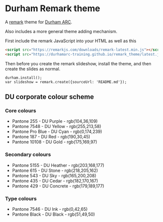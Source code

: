 # Durham Remark theme

A [remark](https://remarkjs.com/) theme for
[Durham ARC](https://www.dur.ac.uk/arc/).

Also includes a more general theme adding mechanism.

First include the remark JavaScript into your HTML as well as this

```HTML
<script src="https://remarkjs.com/downloads/remark-latest.min.js"></script>
<script src="https://durhamarc-training.github.io/remark_theme/latest.js"></script>
```

Then before you create the remark slideshow, install the theme, and
then create the slides as normal.

```
durham.install();
var slideshow = remark.create({sourceUrl: 'README.md'});
```



## DU corporate colour scheme

### Core colours

- Pantone 255 - DU Purple - rgb(104,36,109)
- Pantone 7548 - DU Yellow - rgb(255,213,58)
- Pantone Pro Blue - DU Cyan - rgb(0,174,239)
- Pantone 187 - DU Red - rgb(190,30,45)
- Pantone 10108 - DU Gold - rgb(175,169,97)

### Secondary colours

- Pantone 5155 - DU Heather - rgb(203,168,177)
- Pantone 615 - DU Stone - rgb(218,205,162)
- Pantone 543 - DU Sky - rgb(165,200,208)
- Pantone 435 - DU Cedar - rgb(182,170,167)
- Pantone 429 - DU Concrete - rgb(179,189,177)

### Type colours

- Pantone 7546 - DU Ink - rgb(0,42,65)
- Pantone Black - DU Black - rgb(51,49,50)
